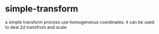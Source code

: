 # simple-transform
a simple transform process use homogeneous coordinates.
it can be used to deal 2d transfrom and scale